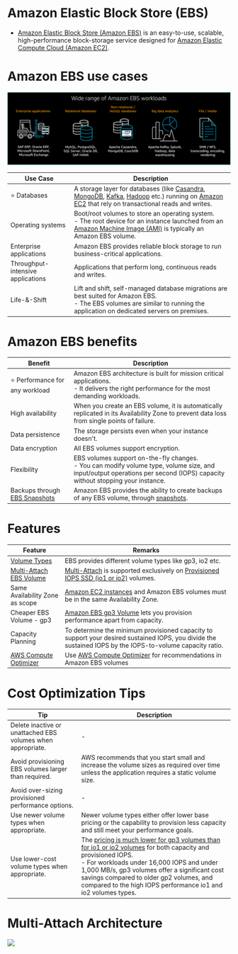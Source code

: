 # Amazon Elastic Block Store (EBS)
- [Amazon Elastic Block Store (Amazon EBS)](https://aws.amazon.com/ebs/) is an easy-to-use, scalable, high-performance block-storage service designed for [Amazon Elastic Compute Cloud (Amazon EC2)](../../../3_ComputeServices/AmazonEC2/Readme.md).

[](../../../3_ComputeServices/AmazonEC2/assets/AMI_EC2_Root_Volume.drawio.png)

# Amazon EBS use cases

![](assets/EBS-Use-Cases.png)

| Use Case                          | Description                                                                                                                                                                                                                                                                                                                                                                                                                                                                                                                                   |
|-----------------------------------|-----------------------------------------------------------------------------------------------------------------------------------------------------------------------------------------------------------------------------------------------------------------------------------------------------------------------------------------------------------------------------------------------------------------------------------------------------------------------------------------------------------------------------------------------|
| :star: Databases                  | A storage layer for databases (like [Casandra](../../../../1_HLDDesignComponents/3_DatabaseComponents/NoSQL-Databases/ApacheCasandra.md), [MongoDB](../../../../1_HLDDesignComponents/3_DatabaseComponents/NoSQL-Databases/MongoDB/Readme.md), [Kafka](../../../../1_HLDDesignComponents/4_MessageBrokers/Kafka/Readme.md), [Hadoop](../../../../1_HLDDesignComponents/5_BigDataComponents/BatchProcessing/ApacheHadoop/Readme.md) etc.) running on [Amazon EC2](../../../3_ComputeServices/AmazonEC2/Readme.md) that rely on transactional reads and writes. |
| Operating systems                 | Boot/root volumes to store an operating system. <br/>- The root device for an instance launched from an [Amazon Machine Image (AMI)]() is typically an Amazon EBS volume.                                                                                                                                                                                                                                                                                                                   |
| Enterprise applications           | Amazon EBS provides reliable block storage to run business-critical applications.                                                                                                                                                                                                                                                                                                                                                                                                                                                             |
| Throughput-intensive applications | Applications that perform long, continuous reads and writes.                                                                                                                                                                                                                                                                                                                                                                                                                                                                                  |
| Life-&-Shift                      | Lift and shift, self-managed database migrations are best suited for Amazon EBS. <br/>- The EBS volumes are similar to running the application on dedicated servers on premises.                                                                                                                                                                                                                                                                                                                                                              |

# Amazon EBS benefits

| Benefit                                                | Description                                                                                                                                                                    |
|--------------------------------------------------------|--------------------------------------------------------------------------------------------------------------------------------------------------------------------------------|
| :star: Performance for any workload                    | Amazon EBS architecture is built for mission critical applications. <br/>- It delivers the right performance for the most demanding workloads.                                 |
| High availability                                      | When you create an EBS volume, it is automatically replicated in its Availability Zone to prevent data loss from single points of failure.                                     |
| Data persistence                                       | The storage persists even when your instance doesn't.                                                                                                                           |
| Data encryption                                        | All EBS volumes support encryption.                                                                                                                                            |
| Flexibility                                            | EBS volumes support on-the-fly changes. <br/>- You can modify volume type, volume size, and input/output operations per second (IOPS) capacity without stopping your instance. |
| Backups through [EBS Snapshots](EBSSnapshots.md) | Amazon EBS provides the ability to create backups of any EBS volume, through [snapshots](EBSSnapshots.md).                                                               |

# Features

| Feature                                                                                               | Remarks                                                                                                                                                                                                                  |
|-------------------------------------------------------------------------------------------------------|--------------------------------------------------------------------------------------------------------------------------------------------------------------------------------------------------------------------------|
| [Volume Types](EBSVolumeOptions.md)                                                                     | EBS provides different volume types like gp3, io2 etc.                                                                                                                                                                   |
| [Multi-Attach EBS Volume](https://docs.aws.amazon.com/AWSEC2/latest/UserGuide/ebs-volumes-multi.html) | [Multi-Attach](https://docs.aws.amazon.com/AWSEC2/latest/UserGuide/ebs-volumes-multi.html) is supported exclusively on [Provisioned IOPS SSD (io1 or io2)](https://aws.amazon.com/ebs/volume-types/) volumes.            |
| Same Availability Zone as scope                                                                       | [Amazon EC2 instances](../../../3_ComputeServices/AmazonEC2/Readme.md) and Amazon EBS volumes must be in the same Availability Zone.                                                                                        |
| Cheaper EBS Volume - gp3                                                                              | [Amazon EBS gp3 Volume](https://aws.amazon.com/blogs/aws/new-amazon-ebs-gp3-volume-lets-you-provision-performance-separate-from-capacity-and-offers-20-lower-price/) lets you provision performance apart from capacity. |
| Capacity Planning                                                                                     | To determine the minimum provisioned capacity to support your desired sustained IOPS, you divide the sustained IOPS by the IOPS-to-volume capacity ratio.                                                                |
| [AWS Compute Optimizer](../../../8_MonitoringServices/AWSComputeOptimizer.md)                            | Use [AWS Compute Optimizer](../../../8_MonitoringServices/AWSComputeOptimizer.md) for recommendations in Amazon EBS volumes                                                                                                 |

# Cost Optimization Tips

| Tip                                                               | Description                                                                                                                                                                                                                                                                                                                                                            |
|-------------------------------------------------------------------|------------------------------------------------------------------------------------------------------------------------------------------------------------------------------------------------------------------------------------------------------------------------------------------------------------------------------------------------------------------------|
| Delete inactive or unattached EBS volumes when appropriate.       | -                                                                                                                                                                                                                                                                                                                                                                      |
| Avoid provisioning EBS volumes larger than required.              | AWS recommends that you start small and increase the volume sizes as required over time unless the application requires a static volume size.                                                                                                                                                                                                                          |
| Avoid over-sizing provisioned performance options.                | -                                                                                                                                                                                                                                                                                                                                                                      |
| Use newer volume types when appropriate.                          | Newer volume types either offer lower base pricing or the capability to provision less capacity and still meet your performance goals.                                                                                                                                                                                                                                 |
| Use lower-cost volume types when appropriate.                     | The [pricing is much lower for gp3 volumes than for io1 or io2 volumes](https://aws.amazon.com/ebs/volume-types/) for both capacity and provisioned IOPS.<br/>- For workloads under 16,000 IOPS and under 1,000 MB/s, gp3 volumes offer a significant cost savings compared to older gp2 volumes, and compared to the high IOPS performance io1 and io2 volumes types. |

# Multi-Attach Architecture

![](https://td-mainsite-cdn.tutorialsdojo.com/wp-content/uploads/2020/08/Amazon-EBS-multi-attach1.png)
